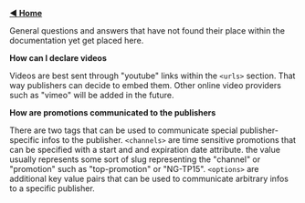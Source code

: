 [**◀ Home**](./)


General questions and answers that have not found their place within the documentation yet get placed here.

**How can I declare videos**

Videos are best sent through "youtube" links within the `<urls>` section. That way publishers can decide to embed them. Other online video providers such as "vimeo" will be added in the future.

**How are promotions communicated to the publishers**

There are two tags that can be used to communicate special publisher-specific infos to the publisher. `<channels>` are time sensitive promotions that can be specified with a start and and expiration date attribute. the value usually represents some sort of slug representing the "channel" or "promotion" such as "top-promotion" or "NG-TP15". `<options>` are additional key value pairs that can be used to communicate arbitrary infos to a specific publisher.